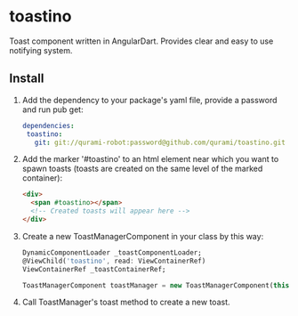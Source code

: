 # toastino

Toast component written in AngularDart.
Provides clear and easy to use notifying system. 

## Install

1. Add the dependency to your package's yaml file, provide a password and run pub get:

     ```yaml
    dependencies:
      toastino:
        git: git://qurami-robot:password@github.com/qurami/toastino.git
    ```
  
2. Add the marker '#toastino' to an html element near which you want to spawn toasts (toasts are created on the same level of the marked container):

     ```html
     <div>
       <span #toastino></span>
       <!-- Created toasts will appear here -->
     </div>
     ```

3. Create a new ToastManagerComponent in your class by this way:

    ```dart
    DynamicComponentLoader _toastComponentLoader;
    @ViewChild('toastino', read: ViewContainerRef)
    ViewContainerRef _toastContainerRef;
    
    ToastManagerComponent toastManager = new ToastManagerComponent(this._toastComponentLoader, this._toastContainerRef);
    ```
    
4. Call ToastManager's toast method to create a new toast. 
